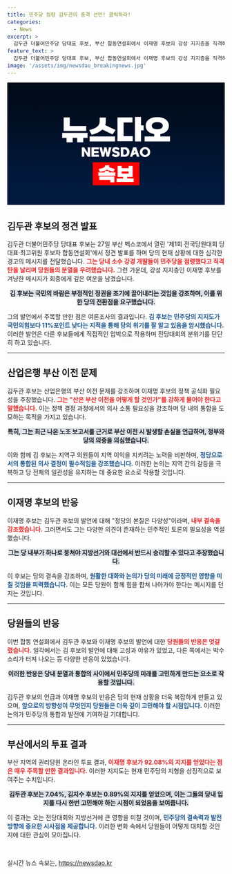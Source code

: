```yaml
---
title: 민주당 점령 김두관의 충격 선언! 클릭하라!
categories:
  - News
excerpt: >
  김두관 더불어민주당 당대표 후보, 부산 합동연설회에서 이재명 후보의 강성 지지층을 직격하며 당 혁신을 촉구! 민주당 지지도, 국민의힘에 밀려 돌아볼 때라는 강한 메시지를 전달했다. 클릭하고 자세한 내용을 확인하세요!
feature_text: >
  김두관 더불어민주당 당대표 후보, 부산 합동연설회에서 이재명 후보의 강성 지지층을 직격하며 당 혁신을 촉구! 민주당 지지도, 국민의힘에 밀려 돌아볼 때라는 강한 메시지를 전달했다. 클릭하고 자세한 내용을 확인하세요!
image: '/assets/img/newsdao_breakingnews.jpg'
---
```


<p><img src="/assets/img/newsdao_breakingnews.jpg" alt="cryptoinkorea 속보" /></p>

<h2 data-ke-size="size26">김두관 후보의 정견 발표</h2>

<p data-ke-size="size16">김두관 더불어민주당 당대표 후보는 27일 부산 벡스코에서 열린 '제1회 전국당원대회 당대표·최고위원 후보자 합동연설회'에서 정견 발표를 하며 당의 현재 상황에 대한 심각한 경고의 메시지를 전달했습니다. <b><span style="color: #ee2323;">그는 당내 소수 강경 개딸들이 민주당을 점령했다고 직격탄을 날리며 당원들의 분열을 우려했습니다.</span></b> 그런 가운데, 강성 지지층인 이재명 후보를 겨냥한 메시지가 회중에게 깊은 여운을 남겼습니다.</p>

<p style="text-align:center;"><b><span style="background-color: #21538527;">김 후보는 국민의 바람은 부정적인 정권을 조기에 끌어내리는 것임을 강조하며, 이를 위한 당의 전환점을 요구했습니다.</span></b></p>

<p data-ke-size="size16">그의 발언에서 주목할 만한 점은 여론조사의 결과입니다. <b><span style="color: #1a5490;">김 후보는 민주당의 지지도가 국민의힘보다 11%포인트 낮다는 지적을 통해 당의 위기를 잘 알고 있음을 암시했습니다.</span></b> 이러한 발언은 다른 후보들에게 직접적인 압박으로 작용하며 전당대회의 분위기를 단단히 하고 있습니다.</p>

<hr>

<h2 data-ke-size="size26">산업은행 부산 이전 문제</h2>

<p data-ke-size="size16">김두관 후보는 산업은행의 부산 이전 문제를 강조하며 이재명 후보의 정책 공식화 필요성을 주장했습니다. <b><span style="color: #ee2323;">그는 "산은 부산 이전을 어떻게 할 것인가"를 강하게 물어야 한다고 말했습니다.</span></b> 이는 정책 결정 과정에서의 의사 소통 필요성을 강조하며 당 내의 통합을 도모하는 목적을 가지고 있습니다.</p>

<p style="text-align:center;"><b><span style="background-color: #21538527;">특히, 그는 최근 나온 노조 보고서를 근거로 부산 이전 시 발생할 손실을 언급하며, 정부와 당의 의중을 의심했습니다.</span></b></p>

<p data-ke-size="size16">이와 함께 김 후보는 지역구 의원들이 지역 이익을 지키려는 노력을 비판하며, <b><span style="color: #1a5490;">정당으로서의 통합된 의사 결정이 필수적임을 강조했습니다.</span></b> 이러한 논의는 지역 간의 갈등을 극복하고 당 전체의 일관성을 유지하는 데 중요한 요소로 작용할 것입니다.</p>

<hr>

<h2 data-ke-size="size26">이재명 후보의 반응</h2>

<p data-ke-size="size16">이재명 후보는 김두관 후보의 발언에 대해 "정당의 본질은 다양성"이라며, <b><span style="color: #ee2323;">내부 결속을 강조했습니다.</span></b> 그러면서도 그는 다양한 의견이 존재하는 민주적인 토론의 필요성을 역설했습니다.</p>

<p style="text-align:center;"><b><span style="background-color: #21538527;">그는 당 내부가 하나로 뭉쳐야 지방선거와 대선에서 반드시 승리할 수 있다고 주장했습니다.</span></b></p>

<p data-ke-size="size16">이 후보는 당의 결속을 강조하며, <b><span style="color: #1a5490;">원활한 대화와 논의가 당의 미래에 긍정적인 영향을 미칠 것임을 피력했습니다.</span></b> 이는 모든 당원이 함께 힘을 합쳐 나아가야 한다는 메시지를 던지는 것입니다.</p>

<hr>

<h2 data-ke-size="size26">당원들의 반응</h2>

<p data-ke-size="size16">이번 합동 연설회에서 김두관 후보와 이재명 후보의 발언에 대한 <b><span style="color: #ee2323;">당원들의 반응은 엇갈렸습니다.</span></b> 일각에서는 김 후보의 발언에 대해 고성과 야유가 있었고, 다른 쪽에서는 박수 소리가 터져 나오는 등 다양한 반응이 있었습니다.</p>

<p style="text-align:center;"><b><span style="background-color: #21538527;">이러한 반응은 당내 분열과 통합의 사이에서 민주당의 미래를 고민하게 만드는 요소로 작용할 것입니다.</span></b></p>

<p data-ke-size="size16">김두관 후보의 언급과 이재명 후보의 반응은 당의 현재 상황을 더욱 복잡하게 만들고 있으며, <b><span style="color: #1a5490;">앞으로의 방향성이 무엇인지 당원들은 더욱 깊이 고민해야 할 시점입니다.</span></b> 이러한 논의가 민주당의 통합과 발전에 기여하길 기대합니다.</p>

<hr>

<h2 data-ke-size="size26">부산에서의 투표 결과</h2>

<p data-ke-size="size16">부산 지역의 권리당원 온라인 투표 결과, <b><span style="color: #ee2323;">이재명 후보가 92.08%의 지지를 얻었다는 점은 매우 주목할 만한 결과입니다.</span></b> 이러한 지지도는 현재 민주당의 지형을 상징적으로 보여주는 수치입니다.</p>

<p style="text-align:center;"><b><span style="background-color: #21538527;">김두관 후보는 7.04%, 김지수 후보는 0.89%의 지지를 얻었으며, 이는 그들의 당내 입지를 다시 한번 고민해야 하는 시점이 되었음을 보여줍니다.</span></b></p>

<p data-ke-size="size16">이 결과는 오는 전당대회와 지방선거에 큰 영향을 미칠 것이며, <b><span style="color: #1a5490;">민주당의 결속력과 발전 방향에 중요한 시사점을 제공합니다.</span></b> 이러한 변화 속에서 당원들이 어떻게 대처할 것인지에 대한 관심이 모아집니다.</p>

<p data-ke-size="size16">&nbsp;</p>
실시간 뉴스 속보는, <a href="https://newsdao.kr" rel="dofollow">https://newsdao.kr</a>


